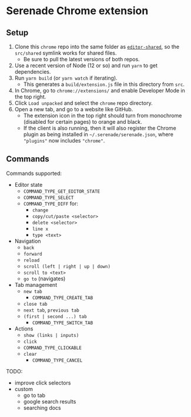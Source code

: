 # Serenade Chrome extension

## Setup

1. Clone this `chrome` repo into the same folder as [`editor-shared`](https://github.com/serenadeai/editor-shared), so the `src/shared` symlink works for shared files.
    - Be sure to pull the latest versions of both repos.
2. Use a recent version of Node (12 or so) and run `yarn` to get dependencies.
3. Run `yarn build` (or `yarn watch` if iterating).
    - This generates a `build/extension.js` file in this directory from `src`.
4. In Chrome, go to `chrome://extensions/` and enable Developer Mode in the top right.
5. Click `Load unpacked` and select the `chrome` repo directory.
6. Open a new tab, and go to a website like GitHub.
    - The extension icon in the top right should turn from monochrome (disabled for certain pages) to orange and black.
    - If the client is also running, then it will also register the Chrome plugin as being installed in `~/.serenade/serenade.json`, where `"plugins"` now includes `"chrome"`.
    
## Commands

Commands supported:

- Editor state
    - `COMMAND_TYPE_GET_EDITOR_STATE`
    - `COMMAND_TYPE_SELECT`
    - `COMMAND_TYPE_DIFF` for:
      - `change`
      - `copy/cut/paste <selector>`
      - `delete <selector>`
      - `line x`
      - `type <text>`
- Navigation
    - `back`
    - `forward`
    - `reload`
    - `scroll (left | right | up | down)`
    - `scroll to <text>`
    - `go to` (navigates)
- Tab management
    - `new tab`
        - `COMMAND_TYPE_CREATE_TAB`
    - `close tab`
    - `next tab`, `previous tab`
    - `(first | second ...) tab`
        - `COMMAND_TYPE_SWITCH_TAB`
- Actions
    - `show (links | inputs)`
    - `click`
    - `COMMAND_TYPE_CLICKABLE`
    - `clear`
        - `COMMAND_TYPE_CANCEL`
    
TODO:    
- improve click selectors
- custom
    - go to tab
    - google search results
    - searching docs
